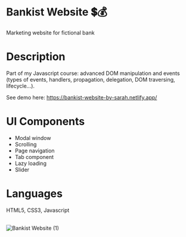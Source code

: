 # Bankist Website 💲💰
Marketing website for fictional bank

<h1>Description</h1>

Part of my Javascript course: advanced DOM manipulation and events (types of events, handlers, propagation, delegation, DOM traversing, lifecycle...).

See demo here: https://bankist-website-by-sarah.netlify.app/

<h1>UI Components</h1>

- Modal window
- Scrolling
- Page navigation
- Tab component
- Lazy loading
- Slider

<h1>Languages</h1>
HTML5, CSS3, Javascript
<br/>
<br/>

![Bankist Website (1)](https://user-images.githubusercontent.com/79552516/166500485-034794ba-38c1-4ed0-8b7c-c8ce0c276b7d.png)
